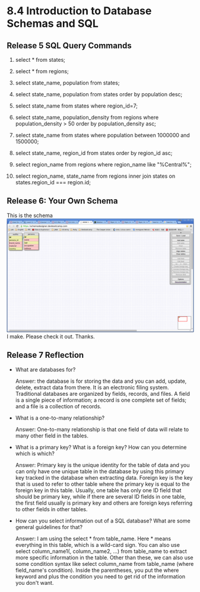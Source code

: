 # 8.4 Introduction to Database Schemas and SQL

## Release 5 SQL Query Commands

   1. select * from states;

   2. select * from regions;

   3. select state_name, population from states;

   4. select state_name, population from states order by population desc;

   5. select state_name from states where region_id=7;

   6. select state_name, population_density from regions where population_density > 50 order by population_density asc;

   7. select state_name from states where population between 1000000 and 1500000;

   8. select state_name, region_id from states order by region_id asc;

   9. select region_name from regions where region_name like "%Central%";

   10. select region_name, state_name from regions inner join states on states.region_id === region.id;

## Release 6: Your Own Schema

   This is the schema ![image](/week-8/database-intro/schema.png) I make. Please check it out. Thanks.

## Release 7 Reflection

- What are databases for?

   Answer: the database is for storing the data and you can add, update, delete, extract data from there. It is an electronic filing system. Traditional databases are organized by fields, records, and files. A field is a single piece of information; a record is one complete set of fields; and a file is a collection of records. 

- What is a one-to-many relationship?

   Answer: One-to-many relationship is that one field of data will relate to many other field in the tables.

- What is a primary key? What is a foreign key? How can you determine which is which?

   Answer: Primary key is the unique identity for the table of data and you can only have one unique table in the database by using this primary key tracked in the database when extracting data. 
   Foreign key is the key that is used to refer to other table where the primary key is equal to the foreign key in this table. Usually, one table has only one ID field that should be primary key, while if there are several ID fields in one table, the first field usually is primary key and others are foreign keys referring to other fields in other tables.

- How can you select information out of a SQL database? What are some general guidelines for that?

   Answer: I am using the select * from table_name. Here * means everything in this table, which is a wild-card sign. You can also use select column_name1(, column_name2, ...) from table_name to extract more specific information in the table. Other than these, we can also use some condition syntax like select column_name from table_name (where field_name's condition). Inside the parentheses, you put the where keyword and plus the condition you need to get rid of the information you don't want. 
